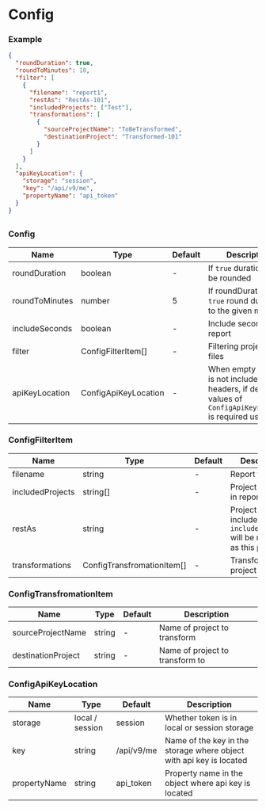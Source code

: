 # Config

### Example

```json
{
  "roundDuration": true,
  "roundToMinutes": 10,
  "filter": [
    {
      "filename": "report1",
      "restAs": "RestAs-101",
      "includedProjects": ["Test"],
      "transformations": [
        {
          "sourceProjectName": "ToBeTransformed",
          "destinationProject": "Transformed-101"
        }
      ]
    }
  ],
  "apiKeyLocation": {
    "storage": "session",
    "key": "/api/v9/me",
    "propertyName": "api_token"
  }
}
```

##

### Config

| Name           | Type                 | Default | Description                                                                                                     |
| -------------- | -------------------- | ------- | --------------------------------------------------------------------------------------------------------------- |
| roundDuration  | boolean              | -       | If `true` duration will be rounded                                                                              |
| roundToMinutes | number               | 5       | If roundDuration is `true` round duration to the given minute                                                   |
| includeSeconds | boolean              | -       | Include seconds in report                                                                                       |
| filter         | ConfigFilterItem[]   | -       | Filtering projects to files                                                                                     |
| apiKeyLocation | ConfigApiKeyLocation | -       | When empty api key is not included in headers, if default values of `ConfigApiKeyLocation` is required use `{}` |

### ConfigFilterItem

| Name             | Type                       | Default | Description                                                                 |
| ---------------- | -------------------------- | ------- | --------------------------------------------------------------------------- |
| filename         | string                     | -       | Report file name                                                            |
| includedProjects | string[]                   | -       | Project included in report                                                  |
| restAs           | string                     | -       | Project not included in `includedProjects` will be reported as this project |
| transformations  | ConfigTransfromationItem[] | -       | Transformation project config                                               |

### ConfigTransfromationItem

| Name               | Type   | Default | Description                     |
| ------------------ | ------ | ------- | ------------------------------- |
| sourceProjectName  | string | -       | Name of project to transform    |
| destinationProject | string | -       | Name of project to transform to |

### ConfigApiKeyLocation

| Name         | Type            | Default    | Description                                                         |
| ------------ | --------------- | ---------- | ------------------------------------------------------------------- |
| storage      | local / session | session    | Whether token is in local or session storage                        |
| key          | string          | /api/v9/me | Name of the key in the storage where object with api key is located |
| propertyName | string          | api_token  | Property name in the object where api key is located                |

